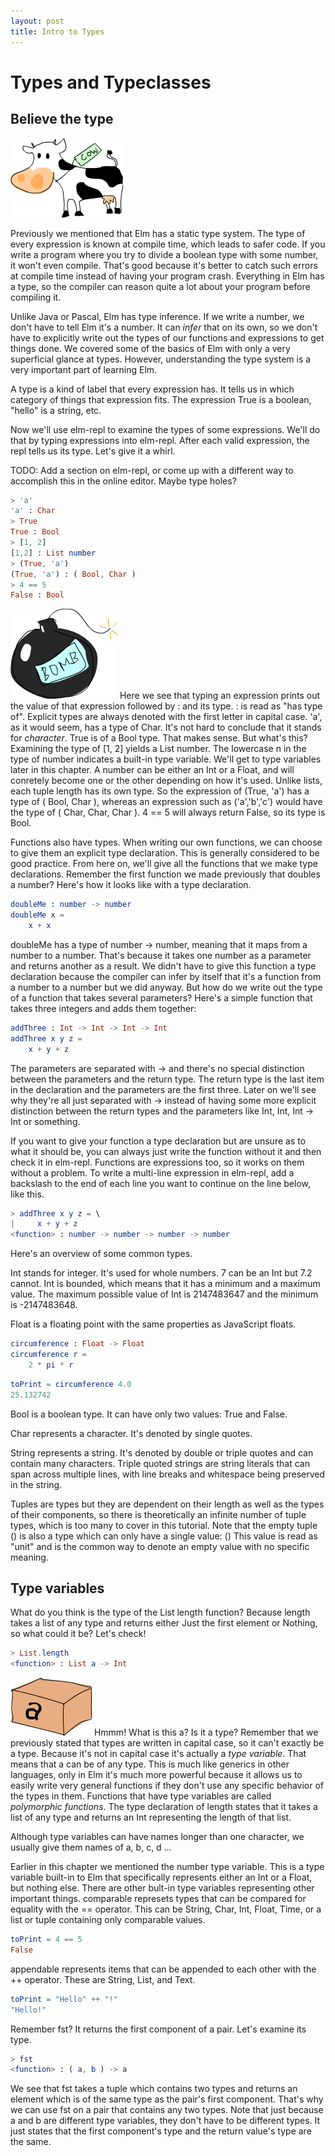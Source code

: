 ```yaml
---
layout: post
title: Intro to Types
---
```


Types and Typeclasses
=====================

Believe the type
----------------

![moo](img/cow.png)

Previously we mentioned that Elm has a static type system. The type
of every expression is known at compile time, which leads to safer code.
If you write a program where you try to divide a boolean type with some
number, it won't even compile. That's good because it's better to catch
such errors at compile time instead of having your program crash.
Everything in Elm has a type, so the compiler can reason quite a lot
about your program before compiling it.

Unlike Java or Pascal, Elm has type inference. If we write a number,
we don't have to tell Elm it's a number. It can *infer* that on its
own, so we don't have to explicitly write out the types of our functions
and expressions to get things done. We covered some of the basics of
Elm with only a very superficial glance at types. However,
understanding the type system is a very important part of learning
Elm.

A type is a kind of label that every expression has. It tells us in
which category of things that expression fits. The expression True is a
boolean, "hello" is a string, etc.

Now we'll use elm-repl to examine the types of some expressions. We'll do
that by typing expressions into elm-repl. After each valid expression, the
repl tells us its type. Let's give it a whirl.

TODO: Add a section on elm-repl, or come up with a different way to accomplish
this in the online editor. Maybe type holes?

```elm
> 'a'
'a' : Char
> True
True : Bool
> [1, 2]
[1,2] : List number 
> (True, 'a')
(True, 'a') : ( Bool, Char )
> 4 == 5
False : Bool
```

![bomb](img/bomb.png) Here we see that typing an expression prints 
out the value of that expression followed by : and its type.
: is read as "has type of". Explicit types are always denoted with the
first letter in capital case. 'a', as it would seem, has a type of Char.
It's not hard to conclude that it stands for *character*. True is of a
Bool type. That makes sense. But what's this? Examining the type of
[1, 2] yields a List number. The lowercase n in the type of number indicates
a built-in type variable. We'll get to type variables later in this chapter. 
A number can be either an Int or a Float, and will conretely become one or 
the other depending on how it's used. Unlike lists, each tuple length has 
its own type. So the expression of (True, 'a') has a type of ( Bool, Char ), 
whereas an expression such as ('a','b','c') would have the type of 
( Char, Char, Char ). 4 == 5 will always return False, so its type is Bool.

Functions also have types. When writing our own functions, we can choose
to give them an explicit type declaration. This is generally considered
to be good practice. From here on, we'll give all the functions that we 
make type declarations. Remember the first function we made previously 
that doubles a number? Here's how it looks like with a type declaration.

```elm
doubleMe : number -> number
doubleMe x = 
    x + x
```

doubleMe has a type of number -\> number, meaning that it maps
from a number to a number. That's because it takes one number as a
parameter and returns another as a result. 
We didn't have to give this function a type declaration because
the compiler can infer by itself that it's a function from a number to a
number but we did anyway. But how do we write out the type of a function
that takes several parameters? Here's a simple function that takes three
integers and adds them together:

```elm
addThree : Int -> Int -> Int -> Int
addThree x y z = 
    x + y + z
```

The parameters are separated with -\> and there's no special distinction
between the parameters and the return type. The return type is the last
item in the declaration and the parameters are the first three. Later on
we'll see why they're all just separated with -\> instead of having some
more explicit distinction between the return types and the parameters
like Int, Int, Int -\> Int or something.

If you want to give your function a type declaration but are unsure as
to what it should be, you can always just write the function without it
and then check it in elm-repl. Functions are expressions too, so it works on
them without a problem. To write a multi-line expression in elm-repl, add a
backslash to the end of each line you want to continue on the line below,
like this.

```elm
> addThree x y z = \
|     x + y + z
<function> : number -> number -> number -> number
```

Here's an overview of some common types.

Int stands for integer. It's used for whole numbers. 7 can be an Int but
7.2 cannot. Int is bounded, which means that it has a minimum and a
maximum value. The maximum possible value of Int is
2147483647 and the minimum is -2147483648.

Float is a floating point with the same properties as JavaScript floats.

```elm
circumference : Float -> Float
circumference r = 
    2 * pi * r
```

```elm
toPrint = circumference 4.0
25.132742
```

Bool is a boolean type. It can have only two values: True and False.

Char represents a character. It's denoted by single quotes.

String represents a string. It's denoted by double or triple quotes and 
can contain many characters. Triple quoted strings are string literals
that can span across multiple lines, with line breaks and whitespace
being preserved in the string.

Tuples are types but they are dependent on their length as well as the
types of their components, so there is theoretically an infinite number
of tuple types, which is too many to cover in this tutorial. Note that
the empty tuple () is also a type which can only have a single value: ()
This value is read as "unit" and is the common way to denote an empty
value with no specific meaning.

Type variables
--------------

What do you think is the type of the List length function? Because length
takes a list of any type and returns either Just the first element or 
Nothing, so what could it be? Let's check!

```elm
> List.length
<function> : List a -> Int
```

![box](img/box.png) Hmmm! What is this a? Is it
a type? Remember that we previously stated that types are written in
capital case, so it can't exactly be a type. Because it's not in capital
case it's actually a *type variable*. That means that a can be of any
type. This is much like generics in other languages, only in Elm
it's much more powerful because it allows us to easily write very
general functions if they don't use any specific behavior of the types
in them. Functions that have type variables are called *polymorphic
functions*. The type declaration of length states that it takes a list of
any type and returns an Int representing the length of that list.

Although type variables can have names longer than one character, we
usually give them names of a, b, c, d …

Earlier in this chapter we mentioned the number type variable. This is a
type variable built-in to Elm that specifically represents either an Int
or a Float, but nothing else. There are other bult-in type variables
representing other important things. comparable represets types that can
be compared for equality with the == operator. This can be String, Char, 
Int, Float, Time, or a list or tuple containing only comparable values. 

```elm
toPrint = 4 == 5
False
```

appendable represents items that can be appended to each other with the 
++ operator. These are String, List, and Text.

```elm
toPrint = "Hello" ++ "!"
"Hello!"
```

Remember fst? It returns the first component of a pair. Let's examine
its type.

```elm
> fst
<function> : ( a, b ) -> a
```

We see that fst takes a tuple which contains two types and returns an
element which is of the same type as the pair's first component. That's
why we can use fst on a pair that contains any two types. Note that just
because a and b are different type variables, they don't have to be
different types. It just states that the first component's type and the
return value's type are the same.
